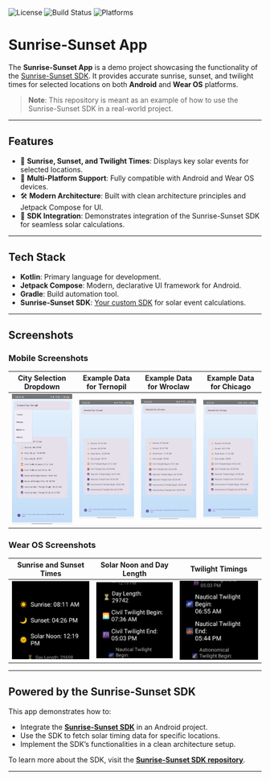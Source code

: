 ![License](https://img.shields.io/github/license/RomanTsisyk/SunriseSunset-SDK-Demo-Android-and-WearOs)
![Build Status](https://img.shields.io/github/actions/workflow/status/RomanTsisyk/SunriseSunset-SDK-Demo-Android-and-WearOs/ci.yml)
![Platforms](https://img.shields.io/badge/platform-Android%20%7C%20Wear%20OS-green)


# Sunrise-Sunset App

The **Sunrise-Sunset App** is a demo project showcasing the functionality of the [Sunrise-Sunset SDK](https://github.com/RomanTsisyk/SunriseSunset-SDK). It provides accurate sunrise, sunset, and twilight times for selected locations on both **Android** and **Wear OS** platforms.

> **Note**: This repository is meant as an example of how to use the Sunrise-Sunset SDK in a real-world project.

---

## **Features**

- 🌅 **Sunrise, Sunset, and Twilight Times**: Displays key solar events for selected locations.
- 📱 **Multi-Platform Support**: Fully compatible with Android and Wear OS devices.
- 🛠️ **Modern Architecture**: Built with clean architecture principles and Jetpack Compose for UI.
- 🔄 **SDK Integration**: Demonstrates integration of the Sunrise-Sunset SDK for seamless solar calculations.

---

## Tech Stack

- **Kotlin**: Primary language for development.
- **Jetpack Compose**: Modern, declarative UI framework for Android.
- **Gradle**: Build automation tool.
- **Sunrise-Sunset SDK**: [Your custom SDK](https://github.com/RomanTsisyk/SunriseSunset-SDK) for solar event calculations.

---

## **Screenshots**

### **Mobile Screenshots**
| **City Selection Dropdown** | **Example Data for Ternopil** | **Example Data for Wroclaw** | **Example Data for Chicago** |
|-----------------------------|------------------------------|------------------------------|-------------------------------|
| <img src="https://raw.githubusercontent.com/RomanTsisyk/SunriseSunset-Android-App/master/Screenshot/Screenshot_20241206_192236.png" width="100%" /> | <img src="https://raw.githubusercontent.com/RomanTsisyk/SunriseSunset-Android-App/master/Screenshot/Screenshot_20241206_192225.png" width="100%" /> | <img src="https://raw.githubusercontent.com/RomanTsisyk/SunriseSunset-Android-App/master/Screenshot/Screenshot_20241206_192250.png" width="100%" /> | <img src="https://raw.githubusercontent.com/RomanTsisyk/SunriseSunset-Android-App/master/Screenshot/Screenshot_20241206_192300.png" width="100%" /> |

### **Wear OS Screenshots**
| **Sunrise and Sunset Times** | **Solar Noon and Day Length** | **Twilight Timings** |
|-----------------------------|-------------------------------|-----------------------|
| <img src="https://raw.githubusercontent.com/RomanTsisyk/SunriseSunset-Android-App/master/Screenshot/Screenshot_20241228_221014.png" width="100%" /> | <img src="https://raw.githubusercontent.com/RomanTsisyk/SunriseSunset-Android-App/master/Screenshot/Screenshot_20241229_001459.png" width="100%" /> | <img src="https://raw.githubusercontent.com/RomanTsisyk/SunriseSunset-Android-App/master/Screenshot/Screenshot_20241229_001508.png" width="100%" /> |

---

## **Powered by the Sunrise-Sunset SDK**
This app demonstrates how to:
- Integrate the **[Sunrise-Sunset SDK](https://github.com/RomanTsisyk/sunrise-sunset-sdk)** in an Android project.
- Use the SDK to fetch solar timing data for specific locations.
- Implement the SDK’s functionalities in a clean architecture setup.

To learn more about the SDK, visit the **[Sunrise-Sunset SDK repository](https://github.com/RomanTsisyk/sunrise-sunset-sdk)**.

---
